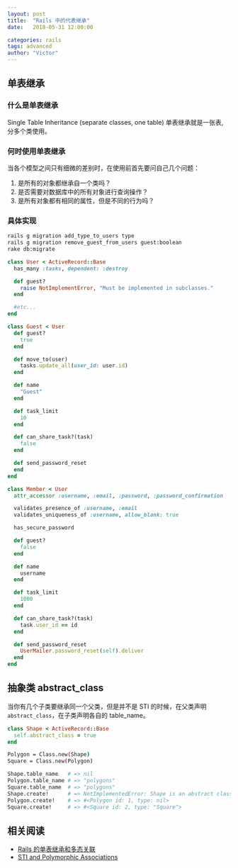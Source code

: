```yaml
---
layout: post
title:  "Rails 中的代表继承"
date:   2018-05-31 12:00:00

categories: rails
tags: advanced
author: "Victor"
---
```


## 单表继承

### 什么是单表继承

Single Table Inheritance (separate classes, one table) 单表继承就是一张表, 分多个类使用。

### 何时使用单表继承

当各个模型之间只有细微的差别时，在使用前首先要问自己几个问题：

1. 是所有的对象都继承自一个类吗？
2. 是否需要对数据库中的所有对象进行查询操作？
3. 是所有对象都有相同的属性，但是不同的行为吗？

### 具体实现

```bash
rails g migration add_type_to_users type
rails g migration remove_guest_from_users guest:boolean
rake db:migrate
```

```ruby
class User < ActiveRecord::Base
  has_many :tasks, dependent: :destroy

  def guest?
    raise NotImplementError, "Must be implemented in subclasses."
  end  

  #etc...
end
```

```ruby
class Guest < User
  def guest?
    true
  end

  def move_to(user)
    tasks.update_all(user_id: user.id)
  end

  def name
    "Guest"
  end

  def task_limit
    10
  end

  def can_share_task?(task)
    false
  end

  def send_password_reset
  end
end
```

```ruby
class Member < User
  attr_accessor :username, :email, :password, :password_confirmation

  validates_presence_of :username, :email
  validates_uniqueness_of :username, allow_blank: true

  has_secure_password

  def guest?
    false
  end

  def name
    username
  end

  def task_limit
    1000
  end

  def can_share_task?(task)
    task.user_id == id
  end

  def send_password_reset
    UserMailer.password_reset(self).deliver
  end
end
```

## 抽象类 abstract_class

当你有几个子类要继承同一个父类，但是并不是 STI 的时候，在父类声明 `abstract_class`，在子类声明各自的 table_name。

```ruby
class Shape < ActiveRecord::Base
  self.abstract_class = true
end
```

```bash
Polygon = Class.new(Shape)
Square = Class.new(Polygon)

Shape.table_name   # => nil
Polygon.table_name # => "polygons"
Square.table_name  # => "polygons"
Shape.create!      # => NotImplementedError: Shape is an abstract class and cannot be instantiated.
Polygon.create!    # => #<Polygon id: 1, type: nil>
Square.create!     # => #<Square id: 2, type: "Square">
```

## 相关阅读

* [Rails 的单表继承和多态关联](https://segmentfault.com/a/1190000010016287)
* [STI and Polymorphic Associations](http://railscasts.com/episodes/394-sti-and-polymorphic-associations)
